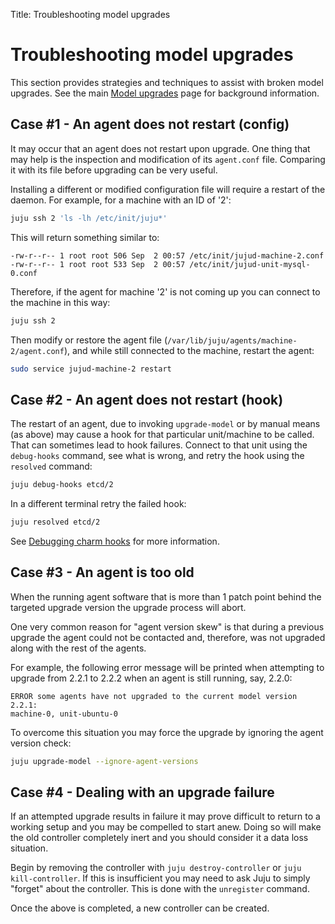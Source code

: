 Title: Troubleshooting model upgrades

# Troubleshooting model upgrades

This section provides strategies and techniques to assist with broken model
upgrades. See the main [Model upgrades][models-upgrade] page for background
information.

## Case #1 - An agent does not restart (config)

It may occur that an agent does not restart upon upgrade. One thing that may
help is the inspection and modification of its `agent.conf` file. Comparing it
with its file before upgrading can be very useful.

Installing a different or modified configuration file will require a restart of
the daemon. For example, for a machine with an ID of '2':

```bash
juju ssh 2 'ls -lh /etc/init/juju*'
```

This will return something similar to:

```no-highlight
-rw-r--r-- 1 root root 506 Sep  2 00:57 /etc/init/jujud-machine-2.conf
-rw-r--r-- 1 root root 533 Sep  2 00:57 /etc/init/jujud-unit-mysql-0.conf
```

Therefore, if the agent for machine '2' is not coming up you can connect to the
machine in this way:

```bash
juju ssh 2
```

Then modify or restore the agent file
(`/var/lib/juju/agents/machine-2/agent.conf`), and while still connected to the
machine, restart the agent:

```bash
sudo service jujud-machine-2 restart
```

## Case #2 - An agent does not restart (hook)

The restart of an agent, due to invoking `upgrade-model` or by manual means (as
above) may cause a hook for that particular unit/machine to be called. That can
sometimes lead to hook failures. Connect to that unit using the `debug-hooks`
command, see what is wrong, and retry the hook using the `resolved` command:

```bash
juju debug-hooks etcd/2
```

In a different terminal retry the failed hook:

```bash
juju resolved etcd/2
```

See [Debugging charm hooks][dev-debugging] for more information.

## Case #3 - An agent is too old

When the running agent software that is more than 1 patch point behind the
targeted upgrade version the upgrade process will abort.

One very common reason for "agent version skew" is that during a previous
upgrade the agent could not be contacted and, therefore, was not upgraded along
with the rest of the agents.

For example, the following error message will be printed when attempting to
upgrade from 2.2.1 to 2.2.2 when an agent is still running, say, 2.2.0:

```no-highlight
ERROR some agents have not upgraded to the current model version 2.2.1:
machine-0, unit-ubuntu-0
```

To overcome this situation you may force the upgrade by ignoring the agent
version check:

```bash
juju upgrade-model --ignore-agent-versions
```

## Case #4 - Dealing with an upgrade failure

If an attempted upgrade results in failure it may prove difficult to return to
a working setup and you may be compelled to start anew. Doing so will make the
old controller completely inert and you should consider it a data loss
situation.

Begin by removing the controller with `juju destroy-controller` or
`juju kill-controller`. If this is insufficient you may need to ask Juju to
simply "forget" about the controller. This is done with the `unregister`
command.

Once the above is completed, a new controller can be created.


<!-- LINKS -->

[models-upgrade]: ./models-upgrade.md
[dev-debugging]: ./developer-debugging.md
